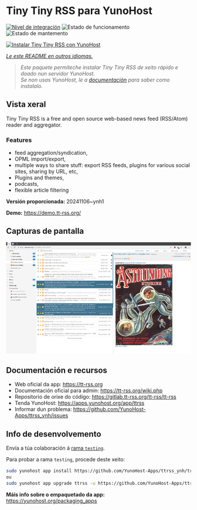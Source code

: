 <!--
NOTA: Este README foi creado automáticamente por <https://github.com/YunoHost/apps/tree/master/tools/readme_generator>
NON debe editarse manualmente.
-->

# Tiny Tiny RSS para YunoHost

[![Nivel de integración](https://dash.yunohost.org/integration/ttrss.svg)](https://ci-apps.yunohost.org/ci/apps/ttrss/) ![Estado de funcionamento](https://ci-apps.yunohost.org/ci/badges/ttrss.status.svg) ![Estado de mantemento](https://ci-apps.yunohost.org/ci/badges/ttrss.maintain.svg)

[![Instalar Tiny Tiny RSS con YunoHost](https://install-app.yunohost.org/install-with-yunohost.svg)](https://install-app.yunohost.org/?app=ttrss)

*[Le este README en outros idiomas.](./ALL_README.md)*

> *Este paquete permíteche instalar Tiny Tiny RSS de xeito rápido e doado nun servidor YunoHost.*  
> *Se non usas YunoHost, le a [documentación](https://yunohost.org/install) para saber como instalalo.*

## Vista xeral

Tiny Tiny RSS is a free and open source web-based news feed (RSS/Atom) reader and aggregator.

### Features

- feed aggregation/syndication,
- OPML import/export,
- multiple ways to share stuff: export RSS feeds, plugins for various social sites, sharing by URL, etc,
- Plugins and themes,
- podcasts,
- flexible article filtering


**Versión proporcionada:** 20241106~ynh1

**Demo:** <https://demo.tt-rss.org/>

## Capturas de pantalla

![Captura de pantalla de Tiny Tiny RSS](./doc/screenshots/screenshot.png)

## Documentación e recursos

- Web oficial da app: <https://tt-rss.org>
- Documentación oficial para admin: <https://tt-rss.org/wiki.php>
- Repositorio de orixe do código: <https://gitlab.tt-rss.org/tt-rss/tt-rss>
- Tenda YunoHost: <https://apps.yunohost.org/app/ttrss>
- Informar dun problema: <https://github.com/YunoHost-Apps/ttrss_ynh/issues>

## Info de desenvolvemento

Envía a túa colaboración á [rama `testing`](https://github.com/YunoHost-Apps/ttrss_ynh/tree/testing).

Para probar a rama `testing`, procede deste xeito:

```bash
sudo yunohost app install https://github.com/YunoHost-Apps/ttrss_ynh/tree/testing --debug
ou
sudo yunohost app upgrade ttrss -u https://github.com/YunoHost-Apps/ttrss_ynh/tree/testing --debug
```

**Máis info sobre o empaquetado da app:** <https://yunohost.org/packaging_apps>
